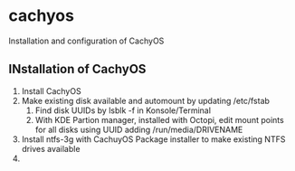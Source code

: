 # cachyos
Installation and configuration of CachyOS
## INstallation of CachyOS
1. Install CachyOS
2. Make existing disk available and automount by updating /etc/fstab
   1. Find disk UUIDs by lsblk -f in Konsole/Terminal
   2. With KDE Partion manager, installed with Octopi, edit mount points for all disks using UUID adding /run/media/DRIVENAME
3. Install ntfs-3g with CachuyOS Package installer to make existing NTFS drives available
4. 

